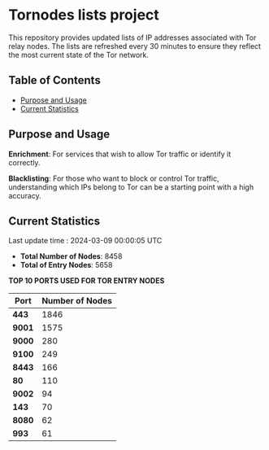 # Tornodes lists project

This repository provides updated lists of IP addresses associated with Tor relay nodes. The lists are refreshed every 30 minutes to ensure they reflect the most current state of the Tor network.

## Table of Contents

- [Purpose and Usage](#purpose-and-usage)
- [Current Statistics](#current-statistics)


## Purpose and Usage

**Enrichment**: For services that wish to allow Tor traffic or identify it correctly.

**Blacklisting**: For those who want to block or control Tor traffic, understanding which IPs belong to Tor can be a starting point with a high accuracy.

## Current Statistics

Last update time : 2024-03-09 00:00:05 UTC

- **Total Number of Nodes**: 8458
- **Total of Entry Nodes**: 5658

**TOP 10 PORTS USED FOR TOR ENTRY NODES**

| **Port** | **Number of Nodes** |
|------|-----------------|
| **443**   | 1846  |
| **9001**   | 1575  |
| **9000**   | 280  |
| **9100**   | 249  |
| **8443**   | 166  |
| **80**   | 110  |
| **9002**   | 94  |
| **143**   | 70  |
| **8080**   | 62  |
| **993**   | 61  |

